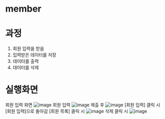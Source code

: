 # member
# 과정
1. 회원 입력을 받음
2. 입력받은 데이터를 저장
3. 데이터를 출력
4. 데이터를 삭제

# 실행화면
회원 입력 화면
![image](https://user-images.githubusercontent.com/89179991/172592177-b3af90cb-07bb-4f15-b48a-91db21301c7c.png)
회원 입력
![image](https://user-images.githubusercontent.com/89179991/172592585-016ce25b-0a01-4a08-893b-40013ab4d23e.png)
제출 후
![image](https://user-images.githubusercontent.com/89179991/172592676-b05967dc-7eea-4e32-941e-3709cf6ea533.png)
[회원 입력] 클릭 시 [회원 입력]으로 돌아감
[회원 목록] 클릭 시 
![image](https://user-images.githubusercontent.com/89179991/172592847-3aacfe3b-e63f-4f63-8eea-7c0b53f3f6dd.png)
삭제 클릭 시
![image](https://user-images.githubusercontent.com/89179991/172592925-ae1ae27a-7594-4147-b8a3-4a27f1b75cf0.png)
